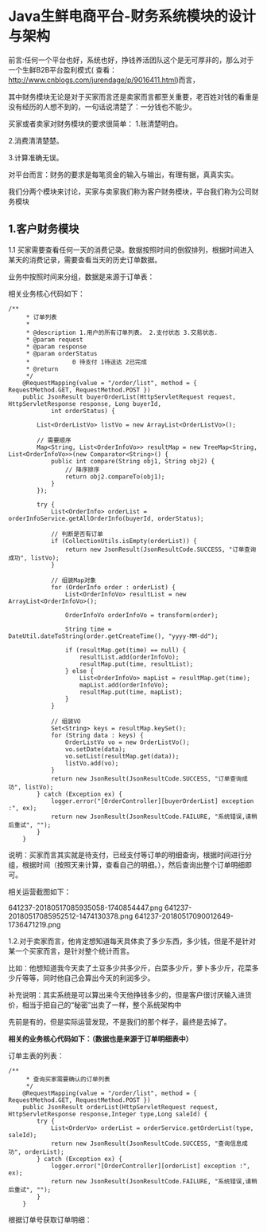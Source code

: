 # Java生鲜电商平台-财务系统模块的设计与架构 

前言:任何一个平台也好，系统也好，挣钱养活团队这个是无可厚非的，那么对于一个生鲜B2B平台盈利模式( 查看：http://www.cnblogs.com/jurendage/p/9016411.html)而言，

其中财务模块无论是对于买家而言还是卖家而言都至关重要，老百姓对钱的看重是没有经历的人想不到的，一句话说清楚了：一分钱也不能少。

买家或者卖家对财务模块的要求很简单：
1.账清楚明白。

2.消费清清楚楚。

3.计算准确无误。

对平台而言：财务的要求是每笔资金的输入与输出，有理有据，真真实实。

我们分两个模块来讨论，买家与卖家我们称为客户财务模块，平台我们称为公司财务模块


## 1.客户财务模块

 1.1 买家需要查看任何一天的消费记录。数据按照时间的倒叙排列，根据时间进入某天的消费记录，需要查看当天的历史订单数据。

业务中按照时间来分组，数据是来源于订单表：

相关业务核心代码如下：


```
/**
     * 订单列表
     * 
     * @description 1.用户的所有订单列表。 2.支付状态 3.交易状态.
     * @param request
     * @param response
     * @param orderStatus
     *            0 待支付 1待送达 2已完成
     * @return
     */
    @RequestMapping(value = "/order/list", method = { RequestMethod.GET, RequestMethod.POST })
    public JsonResult buyerOrderList(HttpServletRequest request, HttpServletResponse response, Long buyerId,
            int orderStatus) {

        List<OrderListVo> listVo = new ArrayList<OrderListVo>();

        // 需要顺序
        Map<String, List<OrderInfoVo>> resultMap = new TreeMap<String, List<OrderInfoVo>>(new Comparator<String>() {
            public int compare(String obj1, String obj2) {
                // 降序排序
                return obj2.compareTo(obj1);
            }
        });

        try {
            List<OrderInfo> orderList = orderInfoService.getAllOrderInfo(buyerId, orderStatus);

            // 判断是否有订单
            if (CollectionUtils.isEmpty(orderList)) {
                return new JsonResult(JsonResultCode.SUCCESS, "订单查询成功", listVo);
            }

            // 组装Map对象
            for (OrderInfo order : orderList) {
                List<OrderInfoVo> resultList = new ArrayList<OrderInfoVo>();

                OrderInfoVo orderInfoVo = transform(order);

                String time = DateUtil.dateToString(order.getCreateTime(), "yyyy-MM-dd");

                if (resultMap.get(time) == null) {
                    resultList.add(orderInfoVo);
                    resultMap.put(time, resultList);
                } else {
                    List<OrderInfoVo> mapList = resultMap.get(time);
                    mapList.add(orderInfoVo);
                    resultMap.put(time, mapList);
                }
            }

            // 组装VO
            Set<String> keys = resultMap.keySet();
            for (String data : keys) {
                OrderListVo vo = new OrderListVo();
                vo.setDate(data);
                vo.setList(resultMap.get(data));
                listVo.add(vo);
            }
            return new JsonResult(JsonResultCode.SUCCESS, "订单查询成功", listVo);
        } catch (Exception ex) {
            logger.error("[OrderController][buyerOrderList] exception :", ex);
            return new JsonResult(JsonResultCode.FAILURE, "系统错误,请稍后重试", "");
        }
    }
```

说明：买家而言其实就是待支付，已经支付等订单的明细查询，根据时间进行分组，根据时间（按照天来计算，查看自己的明细。），然后查询出整个订单明细即可。

相关运营截图如下：

641237-20180517085935058-1740854447.png
641237-20180517085952512-1474130378.png
641237-20180517090012649-1736471219.png

1.2.对于卖家而言，他肯定想知道每天具体卖了多少东西，多少钱，但是不是针对某一个买家而言，是针对整个统计而言。

比如：他想知道我今天卖了土豆多少共多少斤，白菜多少斤，萝卜多少斤，花菜多少斤等等，同时他自己会算出今天的利润多少。

补充说明：其实系统是可以算出来今天他挣钱多少的，但是客户很讨厌输入进货价，相当于把自己的“秘密”出卖了一样，整个系统架构中

先前是有的，但是实际运营发现，不是我们的那个样子，最终是去掉了。

**相关的业务核心代码如下：（数据也是来源于订单明细表中）**

订单主表的列表：


```
/**
     * 查询买家需要确认的订单列表
     */
    @RequestMapping(value = "/order/list", method = { RequestMethod.GET, RequestMethod.POST })
    public JsonResult orderList(HttpServletRequest request, HttpServletResponse response,Integer type,Long saleId) {
        try {
            List<OrderVo> orderList = orderService.getOrderList(type, saleId);
            return new JsonResult(JsonResultCode.SUCCESS, "查询信息成功", orderList);
        } catch (Exception ex) {
            logger.error("[OrderController][orderList] exception :", ex);
            return new JsonResult(JsonResultCode.FAILURE, "系统错误,请稍后重试", "");
        }
    }
```

根据订单号获取订单明细：